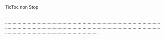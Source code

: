 TicToc non Stop

..
..................................................................................................................................................................................................................................................................................................................................